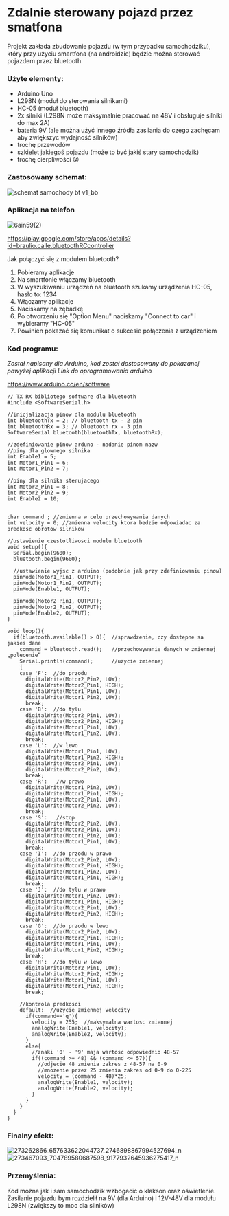 # Zdalnie sterowany pojazd przez smatfona
Projekt zakłada zbudowanie pojazdu (w tym przypadku samochodziku), który przy użyciu smartfona (na androidzie) będzie można sterować pojazdem przez bluetooth.

### Użyte elementy:
  - Arduino Uno
  - L298N (moduł do sterowania silnikami)
  - HC-05 (moduł bluetooth)
  - 2x silniki (L298N może maksymalnie pracować na 48V i obsługuje silniki do max 2A)
  - bateria 9V (ale można użyć innego źródła zasilania do czego zachęcam aby zwiększyc wydajność silników)
  - trochę przewodów
  - szkielet jakiegoś pojazdu (może to być jakiś stary samochodzik)
  - trochę cierpliwości 😜

### Zastosowany schemat:

![schemat samochody bt v1_bb](https://user-images.githubusercontent.com/93213017/153260119-1e250e31-ca7c-4402-b123-5abc05e6c8df.jpg)

### Aplikacja na telefon

![6ain59(2)](https://user-images.githubusercontent.com/93213017/153293470-ce78e69a-5e88-4fc2-affb-07d0d1c63824.png)

https://play.google.com/store/apps/details?id=braulio.calle.bluetoothRCcontroller

Jak połączyć się z modułem bluetooth?
  1. Pobieramy aplikacje
  2. Na smartfonie włączamy bluetooth
  3. W wyszukiwaniu urządzeń na bluetooth szukamy urządzenia HC-05, hasło to: 1234
  4. Włączamy aplikacje
  5. Naciskamy na zębadkę
  6. Po otworzeniu się "Option Menu" naciskamy "Connect to car" i wybieramy "HC-05"
  7. Powinien pokazać się komunikat o sukcesie połączenia z urządzeniem

### Kod programu:
*Został napisany dla Arduino, kod został dostosowany do pokazanej powyżej aplikacji Link do oprogramowania arduino* 

https://www.arduino.cc/en/software

```
// TX RX bibliotego software dla bluetooth
#include <SoftwareSerial.h> 

//inicjalizacja pinow dla modulu bluetooth
int bluetoothTx = 2; // bluetooth tx - 2 pin
int bluetoothRx = 3; // bluetooth rx - 3 pin
SoftwareSerial bluetooth(bluetoothTx, bluetoothRx);

//zdefiniowanie pinow arduno - nadanie pinom nazw
//piny dla glownego silnika  
int Enable1 = 5;
int Motor1_Pin1 = 6;  
int Motor1_Pin2 = 7;  

//piny dla silnika sterujacego   
int Motor2_Pin1 = 8; 
int Motor2_Pin2 = 9;
int Enable2 = 10; 


char command ; //zmienna w celu przechowywania danych
int velocity = 0; //zmienna velocity ktora bedzie odpowiadac za predkosc obrotow silnikow

//ustawienie czestotliwosci modulu bluetooth
void setup(){       
  Serial.begin(9600);  
  bluetooth.begin(9600);

  //ustawienie wyjsc z arduino (podobnie jak przy zdefiniowaniu pinow)
  pinMode(Motor1_Pin1, OUTPUT);  
  pinMode(Motor1_Pin2, OUTPUT);
  pinMode(Enable1, OUTPUT);
  
  pinMode(Motor2_Pin1, OUTPUT);  
  pinMode(Motor2_Pin2, OUTPUT);
  pinMode(Enable2, OUTPUT); 
}

void loop(){
  if(bluetooth.available() > 0){  //sprawdzenie, czy dostępne sa jakies dane
    command = bluetooth.read();   //przechowywanie danych w zmiennej „polecenie”
    Serial.println(command);      //uzycie zmiennej
    {
    case 'F':  //do przodu
      digitalWrite(Motor2_Pin2, LOW);
      digitalWrite(Motor2_Pin1, HIGH);
      digitalWrite(Motor1_Pin1, LOW);
      digitalWrite(Motor1_Pin2, LOW);
      break;
    case 'B':  //do tylu
      digitalWrite(Motor2_Pin1, LOW);
      digitalWrite(Motor2_Pin2, HIGH);
      digitalWrite(Motor1_Pin1, LOW);
      digitalWrite(Motor1_Pin2, LOW);
      break;
    case 'L':  //w lewo
      digitalWrite(Motor1_Pin1, LOW);
      digitalWrite(Motor1_Pin2, HIGH);
      digitalWrite(Motor2_Pin1, LOW);
      digitalWrite(Motor2_Pin2, LOW);
      break;
    case 'R':   //w prawo
      digitalWrite(Motor1_Pin2, LOW);
      digitalWrite(Motor1_Pin1, HIGH);  
      digitalWrite(Motor2_Pin1, LOW);
      digitalWrite(Motor2_Pin2, LOW);
      break;
    case 'S':   //stop
      digitalWrite(Motor2_Pin2, LOW);
      digitalWrite(Motor2_Pin1, LOW);
      digitalWrite(Motor1_Pin2, LOW);
      digitalWrite(Motor1_Pin1, LOW);
      break; 
    case 'I':  //do przodu w prawo
      digitalWrite(Motor2_Pin2, LOW);
      digitalWrite(Motor2_Pin1, HIGH);
      digitalWrite(Motor1_Pin2, LOW);
      digitalWrite(Motor1_Pin1, HIGH);
      break; 
    case 'J':  //do tylu w prawo
      digitalWrite(Motor1_Pin2, LOW);
      digitalWrite(Motor1_Pin1, HIGH);
      digitalWrite(Motor2_Pin1, LOW);
      digitalWrite(Motor2_Pin2, HIGH);
      break;        
    case 'G':  //do przodu w lewo
      digitalWrite(Motor2_Pin2, LOW);
      digitalWrite(Motor2_Pin1, HIGH);
      digitalWrite(Motor1_Pin1, LOW);
      digitalWrite(Motor1_Pin2, HIGH);
      break; 
    case 'H':  //do tylu w lewo
      digitalWrite(Motor2_Pin1, LOW);
      digitalWrite(Motor2_Pin2, HIGH);
      digitalWrite(Motor1_Pin1, LOW);
      digitalWrite(Motor1_Pin2, HIGH);
      break;

    //kontrola predkosci
    default:  //uzycie zmiennej velocity
      if(command=='q'){
        velocity = 255;  //maksymalna wartosc zmiennej
        analogWrite(Enable1, velocity);
        analogWrite(Enable2, velocity);
      }
      else{ 
        //znaki '0' - '9' maja wartosc odpowiednio 48-57
        if((command >= 48) && (command <= 57)){ 
          //odjecie 48 zmienia zakres z 48-57 na 0-9
          //mnozenie przez 25 zmienia zakres od 0-9 do 0-225
          velocity = (command - 48)*25;       
          analogWrite(Enable1, velocity);
          analogWrite(Enable2, velocity);
        }
      }
    }
  }
}
```

### Finalny efekt:

![273262866_657633622044737_2746898867994527694_n](https://user-images.githubusercontent.com/93213017/153435147-871bfd44-da55-4608-a186-a1ed19dc3d36.jpg)
![273467093_704789580687598_9177932645936275417_n](https://user-images.githubusercontent.com/93213017/153434987-0224e989-7ae4-4859-b4f4-8059d7e75727.jpg)

### Przemyślenia:
Kod można jak i sam samochodzik wzbogacić o klakson oraz oświetlenie.
Zasilanie pojazdu bym rozdzielił na 9V (dla Arduino) i 12V-48V dla modułu L298N (zwiększy to moc dla silników)
